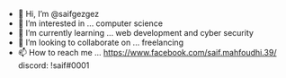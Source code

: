 - 👋 Hi, I’m @saifgezgez
- 👀 I’m interested in ... computer science
- 🌱 I’m currently learning ... web development and cyber security
- 💞️ I’m looking to collaborate on ... freelancing
- 📫 How to reach me ... https://www.facebook.com/saif.mahfoudhi.39/
discord: !saif#0001


<!---
saifgezgez/saifgezgez is a ✨ special ✨ repository because its `README.md` (this file) appears on your GitHub profile.
You can click the Preview link to take a look at your changes.
--->
